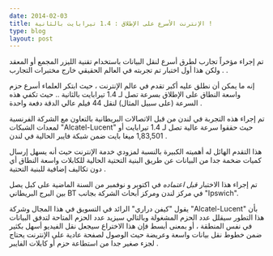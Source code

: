 ```yaml
---
date: 2014-02-03
title: الإنترنت الأسرع على الإطلاق : 1.4 تيرابايت بالثانية !
type: blog
layout: post
---
```



تم إجراء مؤخراً تجارب لطرق أسرع لنقل البيانات باستخدام تقنية الليزر المجمع أو المعقد . ولكن هذا أول اختبار تم تجربته في العالم الحقيقي خارج مختبرات التجارب .

إنه ما يمكن أن نطلق عليه أكبر تقدم في عالم الإنترنت ، حيث ابتكر العلماء أسرع حزم واسعة النطاق على الإطلاق بسرعة تصل لـ 1.4 تيرابايت بالثانية .. حيث تكفي هذه السرعة (على سبيل المثال) لنقل 44 فيلم عالي الدقة دفعة واحدة .

تم إجراء هذه التجربة في لندن من قبل الاتصالات البريطانية بالتعاون مع الشركة الفرنسية لمعدات الشبكات  "Alcatel-Lucent" حيث حققوا سرعة عالية تصل لـ 1.4 تيرابايت أو  1,83,501 ميغا بايت ضمن شبكة فايبر  الحالية في لندن .

هذا التقدم الهائل له أهميته الكبيرة بالنسبة لمزودي خدمة الإنترنت حيث أنه يسهل إرسال كميات ضخمة جدا من البيانات عن طريق البنية التحتية الحالية للكابلات واسعة النطاق أي دون تكاليف إضافية للبنية التحتية .

تم إجراء هذا الاختبار  _قبل اعتماده_  في اكتوبر و نوفمبر من السنة الماضية على كبل يصل بين البرج البريطاني BT في مركز لندن ومركز أبحاث الشركة بجانب "Ipswich".

يقول "كيفن دراري" الرائد في التسويق في هذا المجال وشركة "Alcatel-Lucent" بأن هذا التطور  سيقلل عدد الحزم المشغولة وبالتالي سيزيد عدد الحزم المتاحة لتدفق البيانات في نفس المنطقة ، أو بمعنى أبسط فإن هذا الاختراع سيجعل نقل الفيديو أسهل بكثير ضمن خطوط نقل بيانات واسعة وعريضة حيث الوصول لصفحة عادية على الإنترنت يحتاج لجزء صغير جدا من استطاعة حزم أو كابلات الفايبر .